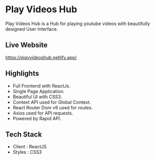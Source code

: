 # Play Videos Hub

Play Videos Hub is a Hub for playing youtube videos with beautifully designed User Interface.

## Live Website

https://playvideoshub.netlify.app/

## Highlights

- Full Frontend with ReactJs.
- Single Page Application.
- Beautiful UI with CSS3.
- Context API used for Global Context.
- React Router Dom v6 used for routes.
- Axios used for API requests.
- Powered by Rapid API.

## Tech Stack

- Client : ReactJS
- Styles : CSS3
